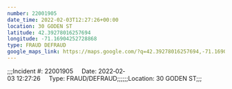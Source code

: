 ```yaml
---
number: 22001905
date_time: 2022-02-03T12:27:26+00:00
location: 30 GODEN ST
latitude: 42.39278016257694
longitude: -71.16904252728868
type: FRAUD DEFRAUD
google_maps_link: https://maps.google.com/?q=42.39278016257694,-71.16904252728868
---
```


;;;Incident #: 22001905     Date: 2022‐02‐03 12:27:26     Type: FRAUD/DEFRAUD;;;;;;Location: 30 GODEN ST;;;
